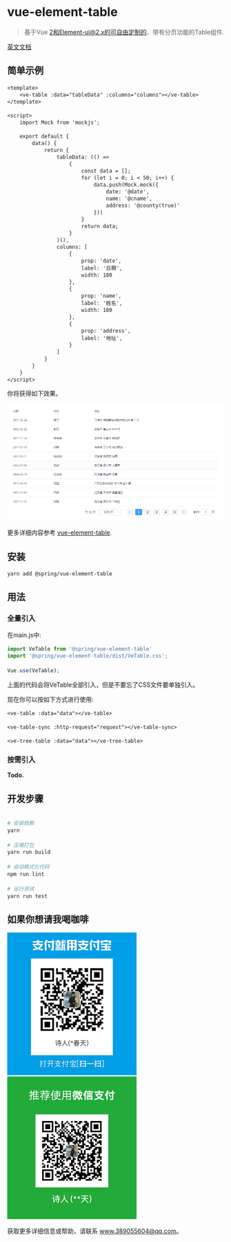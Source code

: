 # vue-element-table

> 基于Vue 2和Element-ui@2.x的可自由定制的、带有分页功能的Table组件.

[英文文档](README.md)

## 简单示例

```
<template>
    <ve-table :data="tableData" :columns="columns"></ve-table>
</template>

<script>
    import Mock from 'mockjs';

    export default {
        data() {
            return {
                tableData: (() =>
                    {
                        const data = [];
                        for (let i = 0; i < 50; i++) {
                            data.push(Mock.mock({
                                date: '@date',
                                name: '@cname',
                                address: '@county(true)'
                            }))
                        }
                        return data;
                    }
                )(),
                columns: [
                    {
                        prop: 'date',
                        label: '日期',
                        width: 180
                    },
                    {
                        prop: 'name',
                        label: '姓名',
                        width: 180
                    },
                    {
                        prop: 'address',
                        label: '地址',
                    }
                ]
            }
        }
    }
</script>
```

你将获得如下效果。

![](./public/images/demo.png)

更多详细内容参考 [vue-element-table](https://springliao.github.io/vue-element-table/).

## 安装

```bash
yarn add @spring/vue-element-table
```

## 用法

### 全量引入

在main.js中:

```js
import VeTable from '@spring/vue-element-table'
import '@spring/vue-element-table/dist/VeTable.css';

Vue.use(VeTable);
```

上面的代码会将VeTable全部引入，但是不要忘了CSS文件要单独引入。

现在你可以按如下方式进行使用:

```vue
<ve-table :data="data"></ve-table>

<ve-table-sync :http-request="request"></ve-table-sync>

<ve-tree-table :data="data"></ve-tree-table>
```

### 按需引入

<b>Todo.</b>

## 开发步骤

``` bash

# 安装依赖
yarn

# 压缩打包
yarn run build

# 自动格式化代码
npm run lint

# 运行测试
yarn run test

```

## 如果你想请我喝咖啡

![](./public/images/alipay.png)
![](./public/images/wechatpay.png)

获取更多详细信息或帮助，请联系 <www.389055604@qq.com>。
